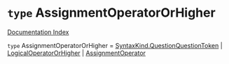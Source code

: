 # `type` AssignmentOperatorOrHigher

[Documentation Index](../README.md)

`type` AssignmentOperatorOrHigher = [SyntaxKind.QuestionQuestionToken](../enum.SyntaxKind/README.md#questionquestiontoken--61) | [LogicalOperatorOrHigher](../type.LogicalOperatorOrHigher/README.md) | [AssignmentOperator](../type.AssignmentOperator/README.md)